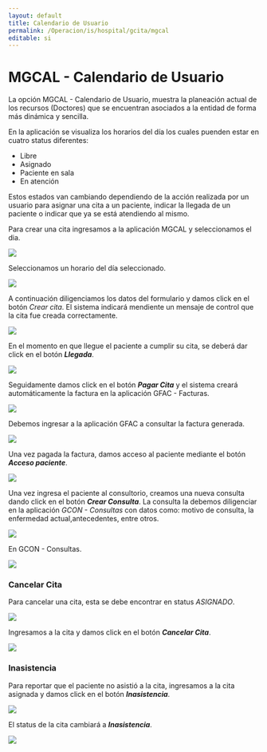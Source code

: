 ```yaml
---
layout: default
title: Calendario de Usuario
permalink: /Operacion/is/hospital/gcita/mgcal
editable: si
---
```


# MGCAL - Calendario de Usuario


La opción MGCAL - Calendario de Usuario, muestra la planeación actual de los recursos (Doctores) que se encuentran asociados a la entidad de forma más dinámica y sencilla.  

En la aplicación se visualiza los horarios del día los cuales puenden estar en cuatro status diferentes:  

* Libre  
* Asignado  
* Paciente en sala  
* En atención  

Estos estados van cambiando dependiendo de la acción realizada por un usuario para asignar una cita a un paciente, indicar la llegada de un paciente o indicar que ya se está atendiendo al mismo.  

Para crear una cita ingresamos a la aplicación MGCAL y seleccionamos el dia.  

![](mgcal1.png)

Seleccionamos un horario del día seleccionado.  

![](mgcal2.png)

A continuación diligenciamos los datos del formulario y damos click en el botón _Crear cita_. El sistema indicará mendiente un mensaje de control que la cita fue creada correctamente.  

![](mgcal3.png)

En el momento en que llegue el paciente a cumplir su cita, se deberá dar click en el botón **_Llegada_**.  

![](mgcal4.png)

Seguidamente damos click en el botón **_Pagar Cita_** y el sistema creará automáticamente la factura en la aplicación GFAC - Facturas.  

![](mgcal5.png)

Debemos ingresar a la aplicación GFAC a consultar la factura generada.  

![](mgcal6.png)

Una vez pagada la factura, damos acceso al paciente mediante el botón **_Acceso paciente_**.  

![](mgcal7.png)

Una vez ingresa el paciente al consultorio, creamos una nueva consulta dando click en el botón **_Crear Consulta_**. La consulta la debemos diligenciar en la aplicación _GCON - Consultas_ con datos como: motivo de consulta, la enfermedad actual,antecedentes, entre otros.  

![](mgcal8.png)

En GCON - Consultas.  

![](mgcal9.png)

### Cancelar Cita

Para cancelar una cita, esta se debe encontrar en status _ASIGNADO_.  

![](mgcal10.png)

Ingresamos a la cita y damos click en el botón **_Cancelar Cita_**.  

![](mgcal11.png)

### Inasistencia 

Para reportar que el paciente no asistió a la cita, ingresamos a la cita asignada y damos click en el botón **_Inasistencia_**.  

![](mgcal12.png)

El status de la cita cambiará a **_Inasistencia_**.  

![](mgcal13.png)